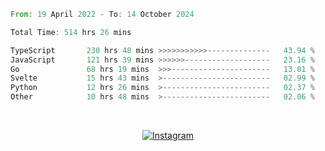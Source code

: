 <!--START_SECTION:waka-->

```rust
From: 19 April 2022 - To: 14 October 2024

Total Time: 514 hrs 26 mins

TypeScript       230 hrs 48 mins >>>>>>>>>>>--------------   43.94 %
JavaScript       121 hrs 39 mins >>>>>>-------------------   23.16 %
Go               68 hrs 19 mins  >>>----------------------   13.01 %
Svelte           15 hrs 43 mins  >------------------------   02.99 %
Python           12 hrs 26 mins  >------------------------   02.37 %
Other            10 hrs 48 mins  >------------------------   02.06 %
```

<!--END_SECTION:waka-->


<!-- &nbsp;<div align="center">
  [![Spotify](https://supakorn-spotify.vercel.app/api/spotify?background_color=0d1117&border_color=ffffff)](https://open.spotify.com/user/314ljfgc3h2e3vrqtbm3tq35t5zq?si=f93b8de147494e3a)  
</div>
-->

&nbsp;<div align="center">
  [![Instagram](https://img.shields.io/badge/Instagram-E4405F?style=for-the-badge&logo=instagram&logoColor=white)](https://www.instagram.com/supakornigm/)
</div>


